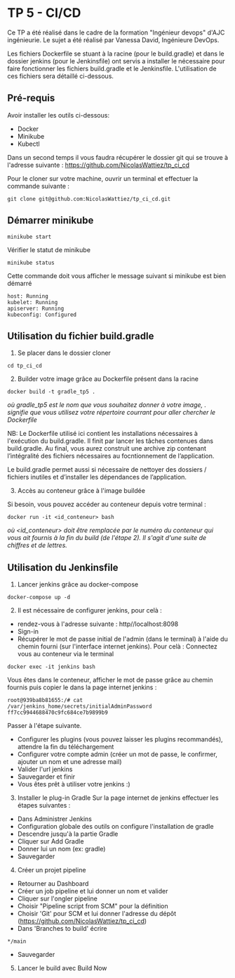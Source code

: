 # TP 5 - CI/CD

Ce TP a été réalisé dans le cadre de la formation "Ingénieur devops" d'AJC ingénieurie. Le sujet a été réalisé par Vanessa David, Ingénieure DevOps.

Les fichiers Dockerfile se stuant à la racine (pour le build.gradle) et dans le dossier jenkins (pour le Jenkinsfile) ont servis a installer le nécessaire pour faire fonctionner les fichiers build.gradle et le Jenkinsfile. L'utilisation de ces fichiers sera détaillé ci-dessous.
## Pré-requis

Avoir installer les outils ci-dessous:
 - Docker
 - Minikube
 - Kubectl

Dans un second temps il vous faudra récupérer le dossier git qui se trouve à l'adresse suivante : 
https://github.com/NicolasWattiez/tp_ci_cd

Pour le cloner sur votre machine, ouvrir un terminal et effectuer la commande suivante : 
```
git clone git@github.com:NicolasWattiez/tp_ci_cd.git
```
## Démarrer minikube

```
minikube start
```

Vérifier le statut de minikube

```
minikube status
```
Cette commande doit vous afficher le message suivant si minikube est bien démarré

```
host: Running
kubelet: Running
apiserver: Running
kubeconfig: Configured
```
## Utilisation du fichier build.gradle

1) Se placer dans le dossier cloner 

```
cd tp_ci_cd
```
2) Builder votre image grâce au Dockerfile présent dans la racine

```
docker build -t gradle_tp5 .
```
*où gradle_tp5 est le nom que vous souhaitez donner à votre image, . signifie que vous utilisez votre répertoire courrant pour aller  chercher le Dockerfile*

NB: Le Dockerfile utilisé ici contient les installations nécessaires à l'exécution du build.gradle. 
Il finit par lancer les tâches contenues dans build.gradle. Au final, vous aurez construit une archive zip contenant l’intégralité des fichiers nécessaires au focntionnement de l’application. 

Le build.gradle permet aussi si nécessaire de nettoyer des dossiers / fichiers inutiles et d’installer les dépendances de l’application.

3) Accès au conteneur grâce à l'image buildée

Si besoin, vous pouvez accéder au conteneur depuis votre terminal : 
```
docker run -it <id_conteneur> bash
```
*où <id_conteneur> doit être remplacée par le numéro du conteneur qui vous ait fournis à la fin du build (de l'étape 2). Il s'agit d'une suite de chiffres et de lettres.*

## Utilisation du Jenkinsfile

1) Lancer jenkins grâce au docker-compose

```
docker-compose up -d
```
2) Il est nécessaire de configurer jenkins, pour celà :
- rendez-vous à l'adresse suivante :
  http//localhost:8098
- Sign-in
- Récupérer le mot de passe initial de l'admin (dans le terminal) à l'aide du chemin fourni (sur l'interface internet jenkins). Pour celà :
  Connectez vous au conteneur via le terminal
```
docker exec -it jenkins bash
```
Vous êtes dans le conteneur, afficher le mot de passe grâce au chemin fournis puis copier le dans la page internet jenkins :
```
root@939ba8b81655:/# cat /var/jenkins_home/secrets/initialAdminPassword 
ff7cc9944688470c9fc684ce7b9899b9
```
Passer à l'étape suivante.
- Configurer les plugins (vous pouvez laisser les plugins recommandés), attendre la fin du téléchargement 
- Configurer votre compte admin (créer un mot de passe, le confirmer, ajouter un nom et une adresse mail)
- Valider l'url jenkins
- Sauvegarder et finir
- Vous êtes prêt à utiliser votre jenkins :)

3) Installer le plug-in Gradle
Sur la page internet de jenkins effectuer les étapes suivantes :
- Dans Administrer Jenkins 
- Configuration globale des outils on configure l'installation de gradle 
- Descendre jusqu'à la partie Gradle 
- Cliquer sur Add Gradle
- Donner lui un nom (ex: gradle)
- Sauvegarder


4) Créer un projet pipeline
- Retourner au Dashboard
- Créer un job pipeline et lui donner un nom et valider 
- Cliquer sur l'ongler pipeline 
- Choisir "Pipeline script from SCM" pour la définition 
- Choisir 'Git' pour SCM et lui donner l'adresse du dépôt (https://github.com/NicolasWattiez/tp_ci_cd)
- Dans 'Branches to build' écrire 
```
*/main
```
- Sauvegarder

5) Lancer le build avec Build Now





